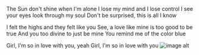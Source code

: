 The Sun don't shine when I'm alone
I lose my mind and I lose control
I see your eyes look through my soul
Don't be surprised, this is all I know

I felt the highs and they felt like you
See, a love like mine is too good to be true
And you too divine to just be mine
You remind me of the color blue

Girl, I'm so in love with you, yeah
Girl, I'm so in love with you
![image alt]([https://github.com/tleeknowsaurus/tleeknowsaurus/blob/main/cbda16014622a3716fda9708e16b79f3.jpg?raw=true](https://github.com/the-divine-feminine/the-divine-feminine/blob/0a19e2ff8caa9b67729478ca01253e81586b312c/67c388723c3e29890ed32eb61dbe414f.jpg))
